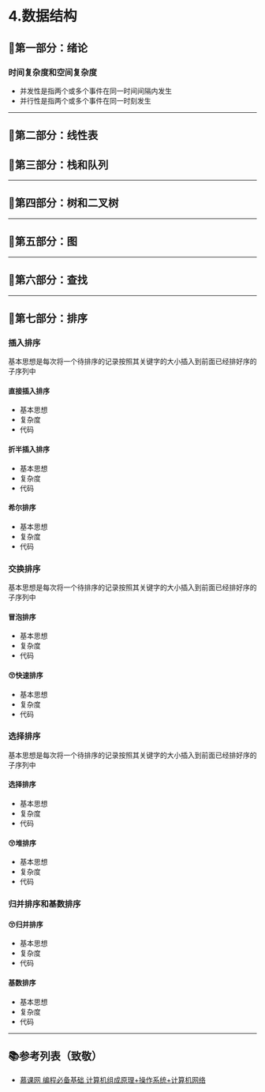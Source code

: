 # 4.数据结构

## 🍜第一部分：绪论

### 时间复杂度和空间复杂度
- 并发性是指两个或多个事件在同一时间间隔内发生
- 并行性是指两个或多个事件在同一时刻发生
---

## 🍲第二部分：线性表

## 🍔第三部分：栈和队列

---

## 🍔第四部分：树和二叉树

---
## 🍔第五部分：图

---
## 🍔第六部分：查找

---

## 🍔第七部分：排序
### 插入排序
基本思想是每次将一个待排序的记录按照其关键字的大小插入到前面已经排好序的子序列中
#### 直接插入排序
- 基本思想
- 复杂度
- 代码
#### 折半插入排序
- 基本思想
- 复杂度
- 代码
#### 希尔排序
- 基本思想
- 复杂度
- 代码

### 交换排序
基本思想是每次将一个待排序的记录按照其关键字的大小插入到前面已经排好序的子序列中
#### 冒泡排序
- 基本思想
- 复杂度
- 代码
#### :kissing_closed_eyes:快速排序
- 基本思想
- 复杂度
- 代码

### 选择排序
基本思想是每次将一个待排序的记录按照其关键字的大小插入到前面已经排好序的子序列中
#### 选择排序
- 基本思想
- 复杂度
- 代码
#### :kissing_closed_eyes:堆排序
- 基本思想
- 复杂度
- 代码

### 归并排序和基数排序
#### :kissing_closed_eyes:归并排序
- 基本思想
- 复杂度
- 代码
#### 基数排序
- 基本思想
- 复杂度
- 代码
---

## 📚参考列表（致敬）

- [慕课网 编程必备基础 计算机组成原理+操作系统+计算机网络](https://coding.imooc.com/learn/list/355.html)